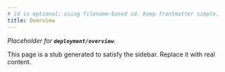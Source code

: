```yaml
---
# id is optional; using filename-based id. Keep frontmatter simple.
title: Overview
---
```


_Placeholder for **`deployment/overview`**._

This page is a stub generated to satisfy the sidebar.
Replace it with real content.
